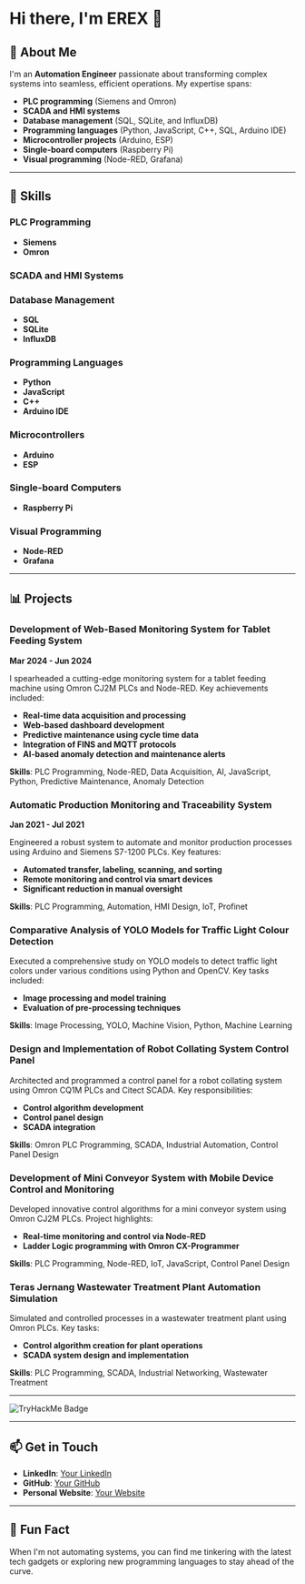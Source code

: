 # Hi there, I'm EREX 👋

## 🌟 About Me

I'm an **Automation Engineer** passionate about transforming complex systems into seamless, efficient operations. My expertise spans:

- **PLC programming** (Siemens and Omron)
- **SCADA and HMI systems**
- **Database management** (SQL, SQLite, and InfluxDB)
- **Programming languages** (Python, JavaScript, C++, SQL, Arduino IDE)
- **Microcontroller projects** (Arduino, ESP)
- **Single-board computers** (Raspberry Pi)
- **Visual programming** (Node-RED, Grafana)

---

## 🚀 Skills

### PLC Programming
- **Siemens**
- **Omron**

### SCADA and HMI Systems

### Database Management
- **SQL**
- **SQLite**
- **InfluxDB**

### Programming Languages
- **Python**
- **JavaScript**
- **C++**
- **Arduino IDE**

### Microcontrollers
- **Arduino**
- **ESP**

### Single-board Computers
- **Raspberry Pi**

### Visual Programming
- **Node-RED**
- **Grafana**

---

## 📊 Projects

### Development of Web-Based Monitoring System for Tablet Feeding System
**Mar 2024 - Jun 2024**

I spearheaded a cutting-edge monitoring system for a tablet feeding machine using Omron CJ2M PLCs and Node-RED. Key achievements included:
- **Real-time data acquisition and processing**
- **Web-based dashboard development**
- **Predictive maintenance using cycle time data**
- **Integration of FINS and MQTT protocols**
- **AI-based anomaly detection and maintenance alerts**

**Skills**: PLC Programming, Node-RED, Data Acquisition, AI, JavaScript, Python, Predictive Maintenance, Anomaly Detection

### Automatic Production Monitoring and Traceability System
**Jan 2021 - Jul 2021**

Engineered a robust system to automate and monitor production processes using Arduino and Siemens S7-1200 PLCs. Key features:
- **Automated transfer, labeling, scanning, and sorting**
- **Remote monitoring and control via smart devices**
- **Significant reduction in manual oversight**

**Skills**: PLC Programming, Automation, HMI Design, IoT, Profinet

### Comparative Analysis of YOLO Models for Traffic Light Colour Detection

Executed a comprehensive study on YOLO models to detect traffic light colors under various conditions using Python and OpenCV. Key tasks included:
- **Image processing and model training**
- **Evaluation of pre-processing techniques**

**Skills**: Image Processing, YOLO, Machine Vision, Python, Machine Learning

### Design and Implementation of Robot Collating System Control Panel

Architected and programmed a control panel for a robot collating system using Omron CQ1M PLCs and Citect SCADA. Key responsibilities:
- **Control algorithm development**
- **Control panel design**
- **SCADA integration**

**Skills**: Omron PLC Programming, SCADA, Industrial Automation, Control Panel Design

### Development of Mini Conveyor System with Mobile Device Control and Monitoring

Developed innovative control algorithms for a mini conveyor system using Omron CJ2M PLCs. Project highlights:
- **Real-time monitoring and control via Node-RED**
- **Ladder Logic programming with Omron CX-Programmer**

**Skills**: PLC Programming, Node-RED, IoT, JavaScript, Control Panel Design

### Teras Jernang Wastewater Treatment Plant Automation Simulation

Simulated and controlled processes in a wastewater treatment plant using Omron PLCs. Key tasks:
- **Control algorithm creation for plant operations**
- **SCADA system design and implementation**

**Skills**: PLC Programming, SCADA, Industrial Networking, Wastewater Treatment

---

![TryHackMe Badge](https://tryhackme-badges.s3.amazonaws.com/850931.png)

---

## 📫 Get in Touch

- **LinkedIn**: [Your LinkedIn](https://www.linkedin.com/in/yourprofile/)
- **GitHub**: [Your GitHub](https://github.com/yourusername)
- **Personal Website**: [Your Website](https://codey24.github.io/)

---

## 🌟 Fun Fact

When I'm not automating systems, you can find me tinkering with the latest tech gadgets or exploring new programming languages to stay ahead of the curve.
